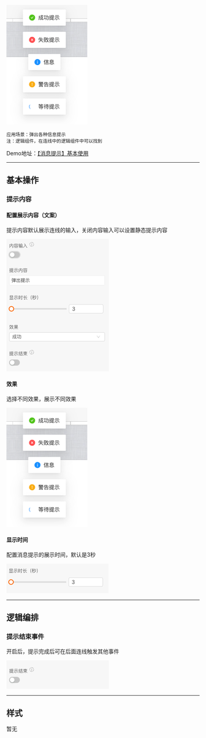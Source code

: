 ![Alt text](img/image.png)

```
应用场景：弹出各种信息提示
注：逻辑组件，在连线中的逻辑组件中可以找到
```
Demo地址：[【消息提示】基本使用](https://my.mybricks.world/mybricks-pc-page/index.html?id=470823128916037)

----

## 基本操作
### 提示内容
#### 配置展示内容（文案）
提示内容默认展示连线的输入，关闭内容输入可以设置静态提示内容

![Alt text](img/image-1.png)

#### 效果
选择不同效果，展示不同效果

![Alt text](img/image-2.png)

#### 显示时间
配置消息提示的展示时间，默认是3秒

![Alt text](img/image-3.png)

----

## 逻辑编排
### 提示结束事件
开启后，提示完成后可在后面连线触发其他事件

![Alt text](img/image-4.png)

----

## 样式
暂无